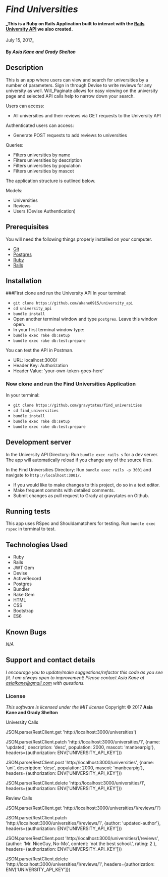 # _Find Universities_

#### _This is a Ruby on Rails Application built to interact with the [Rails University API](https://github.com/gravytates/university_api) we also created.  
July 15, 2017_

#### By _**Asia Kane and Grady Shelton**_

## Description

This is an app where users can view and search for universities by a number of parameters. Sign in through Devise to write reviews for any university as well. Will_Paginate allows for easy viewing on the university page and selected API calls help to narrow down your search.

Users can access:
- All universities and their reviews via GET requests to the University API

Authenticated users can access:
- Generate POST requests to add reviews to universities

Queries:
- Filters universities by name
- Filters universities by description
- Filters universities by population
- Filters universities by mascot

The application structure is outlined below.  

Models:
  - Universities
  - Reviews
  - Users (Devise Authentication)

## Prerequisites

You will need the following things properly installed on your computer.

* [Git](https://git-scm.com/)
* [Postgres](https://www.postgresql.org/)
* [Ruby](https://www.ruby-lang.org/en/downloads/)
* [Rails](http://rubyonrails.org/)

## Installation

###First clone and run the University API
In your terminal:
* `git clone https://github.com/akane0915/university_api`
* `cd university_api`
* `bundle install`
* Open another terminal window and type `postgres`.  Leave this window open.
* In your first terminal window type:
* `bundle exec rake db:setup`
* `bundle exec rake db:test:prepare`

You can test the API in Postman.

* URL: localhost:3000/
* Header Key: Authorization
* Header Value: 'your-own-token-goes-here'

### Now clone and run the Find Universities Application
In your terminal:
* `git clone https://github.com/gravytates/find_universities`
* `cd find_universities`
* `bundle install`
* `bundle exec rake db:setup`
* `bundle exec rake db:test:prepare`

## Development server

In the University API Directory:
Run `bundle exec rails s` for a dev server. The app will automatically reload if you change any of the source files.

In the Find Universities Directory:
Run `bundle exec rails -p 3001` and navigate to `http://localhost:3001/`.

* If you would like to make changes to this project, do so in a text editor.
* Make frequent commits with detailed comments.
* Submit changes as pull request to Grady at gravytates on Github.

## Running tests

This app uses RSpec and Shouldamatchers for testing.
Run `bundle exec rspec` in terminal to test.

## Technologies Used

* Ruby
* Rails
* JWT Gem
* Devise
* ActiveRecord
* Postgres
* Bundler
* Rake Gem
* HTML
* CSS
* Bootstrap
* ES6

## Known Bugs
_N/A_

## Support and contact details
_I encourage you to update/make suggestions/refactor this code as you see fit. I am always open to improvement! Please contact Asia Kane at asialkane@gmail.com with questions._

### License
*This software is licensed under the MIT license*
Copyright © 2017 **Asia Kane and Grady Shelton**







University Calls

JSON.parse(RestClient.get 'http://localhost:3000/universities')

JSON.parse(RestClient.patch 'http://localhost:3000/universities/1', {name: 'updated', description: 'desc', population: 2000, mascot: 'manbearpig'}, headers={authorization: ENV['UNIVERSITY_API_KEY']})

JSON.parse(RestClient.post 'http://localhost:3000/universities', {name: 'uni', description: 'desc', population: 2000, mascot: 'manbearpig'}, headers={authorization: ENV['UNIVERSITY_API_KEY']})

JSON.parse(RestClient.delete 'http://localhost:3000/universities/1', headers={authorization: ENV['UNIVERSITY_API_KEY']})


Review Calls

JSON.parse(RestClient.get 'http://localhost:3000/universities/1/reviews/1')

JSON.parse(RestClient.patch 'http://localhost:3000/universities/1/reviews/1', {author: 'updated-author'}, headers={authorization: ENV['UNIVERSITY_API_KEY']})

JSON.parse(RestClient.post 'http://localhost:3000/universities/1/reviews', {author: 'Mr. NiceGuy, No-Mo', content: 'not the best school.', rating: 2 }, headers={authorization: ENV['UNIVERSITY_API_KEY']})

JSON.parse(RestClient.delete 'http://localhost:3000/universities/1/reviews/1', headers={authorization: ENV['UNIVERSITY_API_KEY']})
